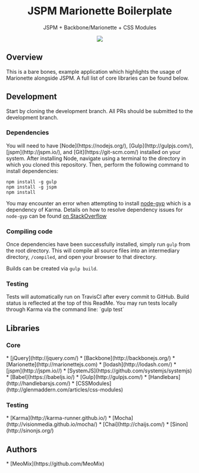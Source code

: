 <h1 align="center">JSPM Marionette Boilerplate</h1>
<p align="center">JSPM + Backbone/Marionette + CSS Modules</p>
<p align="center">
  <a title='Build Status' href="https://travis-ci.org/MeoMix/jspm-marionette-boilerplate">
    <img src='https://travis-ci.org/MeoMix/jspm-marionette-boilerplate.svg?branch=development' />
  </a>
</p>

<h2>Overview</h2>

This is a bare bones, example application which highlights the usage of Marionette alongside JSPM. A full list of core libraries can be found below.

<h2>Development</h2>

Start by cloning the development branch. All PRs should be submitted to the development branch.

<h3>Dependencies</h3>
You will need to have [Node](https://nodejs.org/), [Gulp](http://gulpjs.com/), [jspm](http://jspm.io/), and [Git](https://git-scm.com/) installed on your system.
After installing Node, navigate using a terminal to the directory in which you cloned this repository. Then, perform the following command to install dependencies:

```
npm install -g gulp
npm install -g jspm
npm install
```

You may encounter an error when attempting to install [node-gyp](https://github.com/nodejs/node-gyp) which is a dependency of Karma.
Details on how to resolve dependency issues for `node-gyp` can be found [on StackOverflow](http://stackoverflow.com/a/21366601/633438)

<h3>Compiling code</h3>

Once dependencies have been successfully installed, simply run `gulp` from the root directory. This will compile all source files into an intermediary directory, `/compiled`,
and open your browser to that directory.

Builds can be created via `gulp build`.

<h3>Testing</h3>
Tests will automatically run on TravisCI after every commit to GitHub. Build status is reflected at the top of this ReadMe.
You may run tests locally through Karma via the command line: `gulp test`

<h2>Libraries</h2>

<h3>Core</h3>
* [jQuery](http://jquery.com/)
* [Backbone](http://backbonejs.org/)
* [Marionette](http://marionettejs.com)
* [lodash](http://lodash.com/)
* [jspm](http://jspm.io//)
* [SystemJS](https://github.com/systemjs/systemjs)
* [Babel](https://babeljs.io/)
* [Gulp](http://gulpjs.com/)
* [Handlebars](http://handlebarsjs.com/)
* [CSSModules](http://glenmaddern.com/articles/css-modules)

<h3>Testing</h3>
* [Karma](http://karma-runner.github.io/)
* [Mocha](http://visionmedia.github.io/mocha/)
* [Chai](http://chaijs.com/)
* [Sinon](http://sinonjs.org/)

<h2>Authors</h2>
* [MeoMix](https://github.com/MeoMix)
